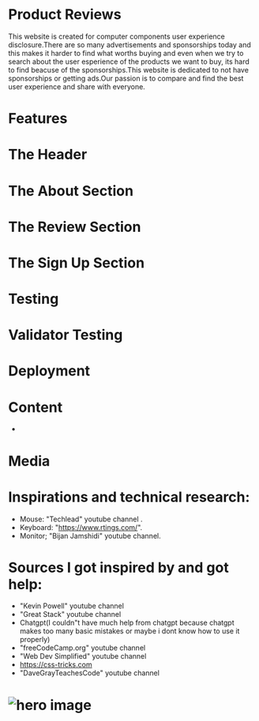 # Product Reviews

This website is created for computer components user experience disclosure.There are so many advertisements and sponsorships today and this makes it harder to find what worths buying and even when we try to search about the user esperience of the products we want to buy, its hard to find beacuse of the sponsorships.This website is dedicated to not have sponsorships or getting ads.Our passion is to compare and find the best user experience and share with everyone.

# Features

# The Header

# The About Section

# The Review Section

# The Sign Up Section

# Testing

# Validator Testing

# Deployment

# Content
* 

# Media 

# Inspirations and technical research: 
* Mouse: "Techlead" youtube channel .
* Keyboard: "https://www.rtings.com/".
* Monitor; "Bijan Jamshidi" youtube channel.

# Sources I got inspired by and got help:
* "Kevin Powell" youtube channel
* "Great Stack" youtube channel
* Chatgpt(I couldn"t have much help from chatgpt because chatgpt makes too many basic mistakes or maybe i dont know how to use it properly)
* "freeCodeCamp.org" youtube channel
* "Web Dev Simplified" youtube channel
* https://css-tricks.com
* "DaveGrayTeachesCode" youtube channel

# ![hero image](../pp1reviews/assets/images/monitor-test.jpg)